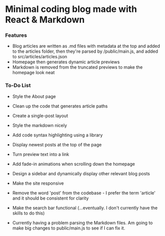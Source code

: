 # Minimal coding blog made with React & Markdown

### Features

- Blog articles are written as .md files with metadata at the top and added to the articles folder, then they're parsed by /public/main.js, and added to src/articles/articles.json
- Homepage then generates dynamic article previews
- Markdown is removed from the truncated previews to make the homepage look neat

### To-Do List

- Style the About page
- Clean up the code that generates article paths
- Create a single-post layout
- Style the markdown nicely
- Add code syntax highlighting using a library
- Display newest posts at the top of the page
- Turn preview text into a link
- Add fade-in animations when scrolling down the homepage
- Design a sidebar and dynamically display other relevant blog posts
- Make the site responsive
- Remove the word 'post' from the codebase - I prefer the term 'article' and it should be consistent for clarity
- Make the search bar functional (...eventually. I don't currently have the skills to do this)

- Currently having a problem parsing the Markdown files. Am going to make big changes to public/main.js to see if I can fix it.
